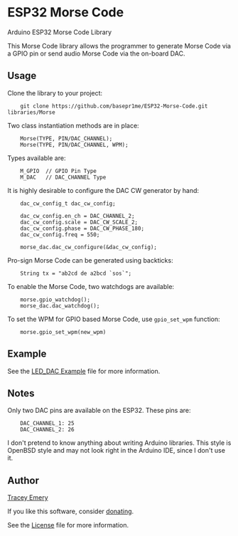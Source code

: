 # ESP32 Morse Code

Arduino ESP32 Morse Code Library

This Morse Code library allows the programmer to generate Morse Code via a GPIO
pin or send audio Morse Code via the on-board DAC.

Usage
-----

Clone the library to your project:

		git clone https://github.com/basepr1me/ESP32-Morse-Code.git libraries/Morse

Two class instantiation methods are in place:

		Morse(TYPE, PIN/DAC_CHANNEL);
		Morse(TYPE, PIN/DAC_CHANNEL, WPM);

Types available are:
		
		M_GPIO	// GPIO Pin Type
		M_DAC	// DAC_CHANNEL Type

It is highly desirable to configure the DAC CW generator by hand:

		dac_cw_config_t dac_cw_config;

		dac_cw_config.en_ch = DAC_CHANNEL_2;
		dac_cw_config.scale = DAC_CW_SCALE_2;
		dac_cw_config.phase = DAC_CW_PHASE_180;
		dac_cw_config.freq = 550;

		morse_dac.dac_cw_configure(&dac_cw_config);

Pro-sign Morse Code can be generated using backticks:

		String tx = "ab2cd de a2bcd `sos`";

To enable the Morse Code, two watchdogs are available:

		morse.gpio_watchdog();
		morse_dac.dac_watchdog();

To set the WPM for GPIO based Morse Code, use ```gpio_set_wpm``` function:

		morse.gpio_set_wpm(new_wpm)
		

Example
-------

See the [LED_DAC Example](examples/LED_DAC/LED_DAC.ino) file for more
information.

Notes
-----

Only two DAC pins are available on the ESP32. These pins are:

		DAC_CHANNEL_1: 25
		DAC_CHANNEL_2: 26

I don't pretend to know anything about writing Arduino libraries. This style is
OpenBSD style and may not look right in the Arduino IDE, since I don't use it.

Author
------

[Tracey Emery](https://github.com/basepr1me/)

If you like this software, consider [donating](https://k7tle.com/?donate=1).

See the [License](LICENSE.md) file for more information.
